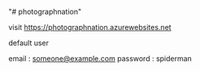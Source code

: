 "# photographnation" 

visit https://photographnation.azurewebsites.net

default user

email : someone@example.com
password : spiderman